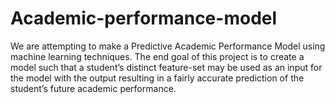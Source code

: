 # Academic-performance-model
We are attempting to make a Predictive Academic Performance Model using machine learning techniques. The end goal of this project is to create a model such that a student’s distinct feature-set may be used as an input for the model with the output resulting in a fairly accurate prediction of the student’s future academic performance.
